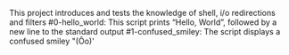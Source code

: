 This project introduces and tests the knowledge of shell, i/o redirections and filters
#0-hello_world: This script prints “Hello, World”, followed by a new line to the standard output
#1-confused_smiley: The script displays a confused smiley "(Ôo)'
